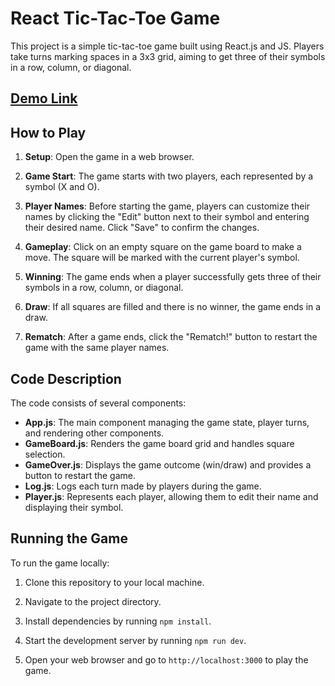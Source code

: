 # React Tic-Tac-Toe Game

This project is a simple tic-tac-toe game built using React.js and JS. Players take turns marking spaces in a 3x3 grid, aiming to get three of their symbols in a row, column, or diagonal.

## [Demo Link](https://novak-k.github.io/tic-tac-toe/)

## How to Play

1. **Setup**: Open the game in a web browser.

2. **Game Start**: The game starts with two players, each represented by a symbol (X and O).

3. **Player Names**: Before starting the game, players can customize their names by clicking the "Edit" button next to their symbol and entering their desired name. Click "Save" to confirm the changes.

4. **Gameplay**: Click on an empty square on the game board to make a move. The square will be marked with the current player's symbol.

5. **Winning**: The game ends when a player successfully gets three of their symbols in a row, column, or diagonal.

6. **Draw**: If all squares are filled and there is no winner, the game ends in a draw.

7. **Rematch**: After a game ends, click the "Rematch!" button to restart the game with the same player names.

## Code Description

The code consists of several components:

- **App.js**: The main component managing the game state, player turns, and rendering other components.
- **GameBoard.js**: Renders the game board grid and handles square selection.
- **GameOver.js**: Displays the game outcome (win/draw) and provides a button to restart the game.
- **Log.js**: Logs each turn made by players during the game.
- **Player.js**: Represents each player, allowing them to edit their name and displaying their symbol.

## Running the Game

To run the game locally:

1. Clone this repository to your local machine.

2. Navigate to the project directory.

3. Install dependencies by running `npm install`.

4. Start the development server by running `npm run dev`.

5. Open your web browser and go to `http://localhost:3000` to play the game.
